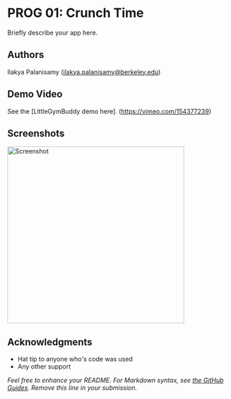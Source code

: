 # PROG 01: Crunch Time

Briefly describe your app here.

## Authors

Ilakya Palanisamy ([ilakya.palanisamy@berkeley.edu](mailto:ilakya.palanisamy@berkeley.edu))

## Demo Video

See the [LittleGymBuddy demo here]. (https://vimeo.com/154377239)

## Screenshots

<img src="screenshots/main.png" height="400" alt="Screenshot"/>

## Acknowledgments

* Hat tip to anyone who's code was used
* Any other support

*Feel free to enhance your README. For Markdown syntax, see [the GitHub Guides](https://guides.github.com/features/mastering-markdown/). Remove this line in your submission.*
